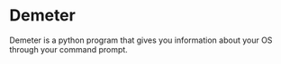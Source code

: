 # Demeter
Demeter is a python program that gives you information about your OS through your command prompt.
